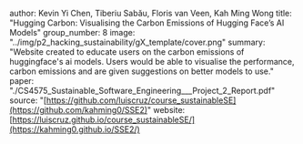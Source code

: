author: Kevin Yi Chen, Tiberiu Sabău, Floris van Veen, Kah Ming Wong
title: "Hugging Carbon: Visualising the Carbon Emissions of Hugging
Face’s AI Models"
group_number: 8
image: "../img/p2_hacking_sustainability/gX_template/cover.png"
summary: "Website created to educate users on the carbon emissions of huggingface's ai models. Users would be able to visualise the performance, carbon emissions and are given suggestions on better models to use."
paper: "./CS4575_Sustainable_Software_Engineering___Project_2_Report.pdf"
source: "[https://github.com/luiscruz/course_sustainableSE](https://github.com/kahming0/SSE2)"
website: [https://luiscruz.github.io/course_sustainableSE/](https://kahming0.github.io/SSE2/)
